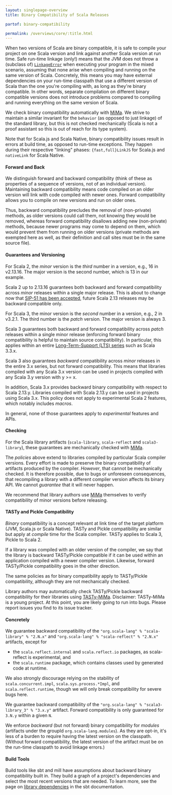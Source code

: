 ```yaml
---
layout: singlepage-overview
title: Binary Compatibility of Scala Releases

partof: binary-compatibility

permalink: /overviews/core/:title.html
---
```


When two versions of Scala are binary compatible, it is safe to compile your project on one Scala version and link against another Scala version at run time. Safe run-time linkage (only!) means that the JVM does not throw a (subclass of) [`LinkageError`](https://docs.oracle.com/javase/8/docs/api/java/lang/LinkageError.html) when executing your program in the mixed scenario, assuming that none arise when compiling and running on the same version of Scala. Concretely, this means you may have external dependencies on your run-time classpath that use a different version of Scala than the one you're compiling with, as long as they're binary compatible. In other words, separate compilation on different binary compatible versions does not introduce problems compared to compiling and running everything on the same version of Scala.

We check binary compatibility automatically with [MiMa](https://github.com/lightbend/mima). We strive to maintain a similar invariant for the `behavior` (as opposed to just linkage) of the standard library, but this is not checked mechanically (Scala is not a proof assistant so this is out of reach for its type system).

Note that for Scala.js and Scala Native, binary compatibility issues result in errors at build time, as opposed to run-time exceptions.
They happen during their respective "linking" phases: `{fast,full}LinkJS` for Scala.js and `nativeLink` for Scala Native.

#### Forward and Back
We distinguish forward and backward compatibility (think of these as properties of a sequence of versions, not of an individual version). Maintaining backward compatibility means code compiled on an older version will link with code compiled with newer ones. Forward compatibility allows you to compile on new versions and run on older ones.

Thus, backward compatibility precludes the removal of (non-private) methods, as older versions could call them, not knowing they would be removed, whereas forward compatibility disallows adding new (non-private) methods, because newer programs may come to depend on them, which would prevent them from running on older versions (private methods are exempted here as well, as their definition and call sites must be in the same source file).

#### Guarantees and Versioning
For Scala 2, the *minor* version is the *third* number in a version, e.g., 16 in v2.13.16.
The major version is the second number, which is 13 in our example.

Scala 2 up to 2.13.16 guarantees both backward and forward compatibility across *minor* releases within a single major release.
This is about to change now that [SIP-51 has been accepted](https://docs.scala-lang.org/sips/drop-stdlib-forwards-bin-compat.html), future Scala 2.13 releases may be backward compatible only.

For Scala 3, the minor version is the *second* number in a version, e.g., 2 in v3.2.1.
The third number is the *patch* version.
The major version is always 3.

Scala 3 guarantees both backward and forward compatibility across *patch* releases within a single minor release (enforcing forward binary compatibility is helpful to maintain source compatibility).
In particular, this applies within an entire [Long-Term-Support (LTS) series](https://www.scala-lang.org/blog/2022/08/17/long-term-compatibility-plans.html) such as Scala 3.3.x.

Scala 3 also guarantees *backward* compatibility across *minor* releases in the entire 3.x series, but not forward compatibility.
This means that libraries compiled with any Scala 3.x version can be used in projects compiled with any Scala 3.y version with y >= x.

In addition, Scala 3.x provides backward binary compatibility with respect to Scala 2.13.y.
Libraries compiled with Scala 2.13.y can be used in projects using Scala 3.x.
This policy does not apply to experimental Scala 2 features, which notably includes *macros*.

In general, none of those guarantees apply to *experimental* features and APIs.

#### Checking
For the Scala library artifacts (`scala-library`, `scala-reflect` and `scala3-library`), these guarantees are mechanically checked with [MiMa](https://github.com/lightbend/mima).

The *policies* above extend to libraries compiled by particular Scala compiler versions.
Every effort is made to preserve the binary compatibility of artifacts produced by the compiler.
*However*, that cannot be mechanically checked.
It is therefore possible, due to bugs or unforeseen consequences, that recompiling a library with a different compiler version affects its binary API.
We cannot *guarantee* that it will never happen.

We recommend that library authors use [MiMa](https://github.com/lightbend/mima) themselves to verify compatibility of minor versions before releasing.

#### TASTy and Pickle Compatibility
*Binary* compatibility is a concept relevant at link time of the target platform (JVM, Scala.js or Scala Native).
TASTy and Pickle compatibility are similar but apply at *compile* time for the Scala compiler.
TASTy applies to Scala 3, Pickle to Scala 2.

If a library was compiled with an older version of the compiler, we say that the library is backward TASTy/Pickle compatible if it can be used within an application compiled with a newer compiler version.
Likewise, forward TASTy/Pickle compatibility goes in the other direction.

The same policies as for binary compatibility apply to TASTy/Pickle compatibility, although they are not mechanically checked.

Library authors may automatically check TASTy/Pickle backward compatibility for their libraries using [TASTy-MiMa](https://github.com/scalacenter/tasty-mima).
Disclaimer: TASTy-MiMa is a young project.
At this point, you are likely going to run into bugs.
Please report issues you find to its issue tracker.

#### Concretely
We guarantee backward compatibility of the `"org.scala-lang" % "scala-library" % "2.N.x"` and `"org.scala-lang" % "scala-reflect" % "2.N.x"` artifacts, except for
- the `scala.reflect.internal` and `scala.reflect.io` packages, as scala-reflect is experimental, and
- the `scala.runtime` package, which contains classes used by generated code at runtime.

We also strongly discourage relying on the stability of `scala.concurrent.impl`, `scala.sys.process.*Impl`, and `scala.reflect.runtime`, though we will only break compatibility for severe bugs here.

We guarantee backward compatibility of the `"org.scala-lang" % "scala3-library_3" % "3.x.y"` artifact.
Forward compatibility is only guaranteed for `3.N.y` within a given `N`.

We enforce *backward* (but not forward) binary compatibility for *modules* (artifacts under the groupId `org.scala-lang.modules`). As they are opt-in, it's less of a burden to require having the latest version on the classpath. (Without forward compatibility, the latest version of the artifact must be on the run-time classpath to avoid linkage errors.)

#### Build Tools
Build tools like sbt and mill have assumptions about backward binary compatibility built in.
They build a graph of a project's dependencies and select the most recent versions that are needed.
To learn more, see the page on [library dependencies](https://www.scala-sbt.org/1.x/docs/Library-Dependencies.html) in the sbt documentation.

